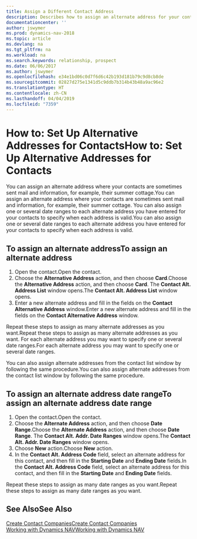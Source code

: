 ```yaml
---
title: Assign a Different Contact Address
description: Describes how to assign an alternate address for your contacts or prospects, where they are sometimes sent information.
documentationcenter: ''
author: jswymer
ms.prod: dynamics-nav-2018
ms.topic: article
ms.devlang: na
ms.tgt_pltfrm: na
ms.workload: na
ms.search.keywords: relationship, prospect
ms.date: 06/06/2017
ms.author: jswymer
ms.openlocfilehash: e34e1bd06c0d7f6d6c42b193d181b79c9d8cb8de
ms.sourcegitcommit: 02827d275e1341d5c9ddb7b314b43b48a9ac96e2
ms.translationtype: HT
ms.contentlocale: zh-CN
ms.lasthandoff: 04/04/2019
ms.locfileid: "7359"
---
```

# <a name="how-to-set-up-alternative-addresses-for-contacts"></a><span data-ttu-id="f6e0c-103">How to: Set Up Alternative Addresses for Contacts</span><span class="sxs-lookup"><span data-stu-id="f6e0c-103">How to: Set Up Alternative Addresses for Contacts</span></span>
<span data-ttu-id="f6e0c-104">You can assign an alternate address where your contacts are sometimes sent mail and information, for example, their summer cottage.</span><span class="sxs-lookup"><span data-stu-id="f6e0c-104">You can assign an alternate address where your contacts are sometimes sent mail and information, for example, their summer cottage.</span></span> <span data-ttu-id="f6e0c-105">You can also assign one or several date ranges to each alternate address you have entered for your contacts to specify when each address is valid.</span><span class="sxs-lookup"><span data-stu-id="f6e0c-105">You can also assign one or several date ranges to each alternate address you have entered for your contacts to specify when each address is valid.</span></span>

## <a name="to-assign-an-alternate-address"></a><span data-ttu-id="f6e0c-106">To assign an alternate address</span><span class="sxs-lookup"><span data-stu-id="f6e0c-106">To assign an alternate address</span></span>
1. <span data-ttu-id="f6e0c-107">Open the contact.</span><span class="sxs-lookup"><span data-stu-id="f6e0c-107">Open the contact.</span></span>
2. <span data-ttu-id="f6e0c-108">Choose the **Alternative Address** action, and then choose **Card**.</span><span class="sxs-lookup"><span data-stu-id="f6e0c-108">Choose the **Alternative Address** action, and then choose **Card**.</span></span> <span data-ttu-id="f6e0c-109">The **Contact Alt. Address List** window opens.</span><span class="sxs-lookup"><span data-stu-id="f6e0c-109">The **Contact Alt. Address List** window opens.</span></span>
3. <span data-ttu-id="f6e0c-110">Enter a new alternate address and fill in the fields on the **Contact Alternative Address** window.</span><span class="sxs-lookup"><span data-stu-id="f6e0c-110">Enter a new alternate address and fill in the fields on the **Contact Alternative Address** window.</span></span>

<span data-ttu-id="f6e0c-111">Repeat these steps to assign as many alternate addresses as you want.</span><span class="sxs-lookup"><span data-stu-id="f6e0c-111">Repeat these steps to assign as many alternate addresses as you want.</span></span> <span data-ttu-id="f6e0c-112">For each alternate address you may want to specify one or several date ranges.</span><span class="sxs-lookup"><span data-stu-id="f6e0c-112">For each alternate address you may want to specify one or several date ranges.</span></span>

<span data-ttu-id="f6e0c-113">You can also assign alternate addresses from the contact list window by following the same procedure.</span><span class="sxs-lookup"><span data-stu-id="f6e0c-113">You can also assign alternate addresses from the contact list window by following the same procedure.</span></span>

## <a name="to-assign-an-alternate-address-date-range"></a><span data-ttu-id="f6e0c-114">To assign an alternate address date range</span><span class="sxs-lookup"><span data-stu-id="f6e0c-114">To assign an alternate address date range</span></span>
1. <span data-ttu-id="f6e0c-115">Open the contact.</span><span class="sxs-lookup"><span data-stu-id="f6e0c-115">Open the contact.</span></span>
2. <span data-ttu-id="f6e0c-116">Choose the **Alternate Address** action, and then choose **Date Range**.</span><span class="sxs-lookup"><span data-stu-id="f6e0c-116">Choose the **Alternate Address** action, and then choose **Date Range**.</span></span> <span data-ttu-id="f6e0c-117">The **Contact Alt. Addr. Date Ranges** window opens.</span><span class="sxs-lookup"><span data-stu-id="f6e0c-117">The **Contact Alt. Addr. Date Ranges** window opens.</span></span>
3. <span data-ttu-id="f6e0c-118">Choose **New** action.</span><span class="sxs-lookup"><span data-stu-id="f6e0c-118">Choose **New** action.</span></span>
4. <span data-ttu-id="f6e0c-119">In the **Contact Alt. Address Code** field, select an alternate address for this contact, and then fill in the **Starting Date** and **Ending Date** fields.</span><span class="sxs-lookup"><span data-stu-id="f6e0c-119">In the **Contact Alt. Address Code** field, select an alternate address for this contact, and then fill in the **Starting Date** and **Ending Date** fields.</span></span>

<span data-ttu-id="f6e0c-120">Repeat these steps to assign as many date ranges as you want.</span><span class="sxs-lookup"><span data-stu-id="f6e0c-120">Repeat these steps to assign as many date ranges as you want.</span></span>

## <a name="see-also"></a><span data-ttu-id="f6e0c-121">See Also</span><span class="sxs-lookup"><span data-stu-id="f6e0c-121">See Also</span></span>
[<span data-ttu-id="f6e0c-122">Create Contact Companies</span><span class="sxs-lookup"><span data-stu-id="f6e0c-122">Create Contact Companies</span></span>](marketing-create-contact-companies.md)  
[<span data-ttu-id="f6e0c-123">Working with Dynamics NAV</span><span class="sxs-lookup"><span data-stu-id="f6e0c-123">Working with Dynamics NAV</span></span>](ui-work-product.md)
